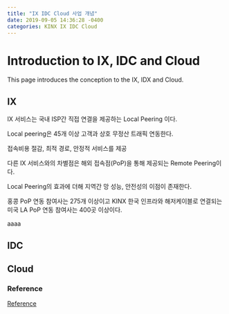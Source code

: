 ```yaml
---
title: "IX IDC Cloud 사업 개념"
date: 2019-09-05 14:36:28 -0400
categories: KINX IX IDC Cloud
---
```


# Introduction to IX, IDC and Cloud

This page introduces the conception to the IX, IDX and Cloud.

## IX

IX 서비스는 국내 ISP간 직접 연결을 제공하는 Local Peering 이다.

Local peering은 45개 이상 고객과 상호 무정산 트래픽 연동한다. 

접속비용 절감, 최적 경로, 안정적 서비스를 제공

다른 IX 서비스와의 차별점은 해외 접속점(PoP)을 통해 제공되는 Remote Peering이다.

Local Peering의 효과에 더해 지역간 망 성능, 안전성의 이점이 존재한다.

홍콩 PoP 연동 참여사는 275개 이상이고 KINX 한국 인프라와 해저케이블로 연결되는 미국 LA PoP 연동 참여사는 400곳 이상이다.



aaaa

## IDC

## Cloud

### Reference
[Reference](https://www.zdnet.co.kr/view/?no=20170920014654)
